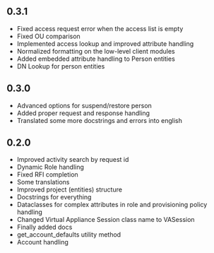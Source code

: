 ## 0.3.1
- Fixed access request error when the access list is empty
- Fixed OU comparison
- Implemented access lookup and improved attribute handling
- Normalized formatting on the low-level client modules
- Added embedded attribute handling to Person entities
- DN Lookup for person entities

## 0.3.0
- Advanced options for suspend/restore person
- Added proper request and response handling
- Translated some more docstrings and errors into english

## 0.2.0
-   Improved activity search by request id
-   Dynamic Role handling
-   Fixed RFI completion
-   Some translations
-   Improved project (entities) structure
-   Docstrings for everything
-   Dataclasses for complex attributes in role and provisioning policy handling
-   Changed Virtual Appliance Session class name to VASession
-   Finally added docs
-   get_account_defaults utility method
-   Account handling
